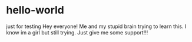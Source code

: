 # hello-world
just for testing
Hey everyone! Me and my stupid brain trying to learn this. I know im a girl but still trying.
Just give me some support!!!
